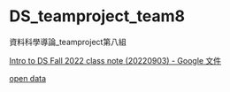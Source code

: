 # DS_teamproject_team8
資料科學導論_teamproject第八組

[Intro to DS Fall 2022 class note (20220903) - Google 文件](https://docs.google.com/document/d/1gI73hQIWBi0WdVW1HwoItmYqHq8DV64wCwMq9ZAic4c/edit#)

[open data](https://drive.google.com/drive/folders/199s0oAFgLPgydrYIPQn_Q3nRClYPWBy1?usp=share_link)
